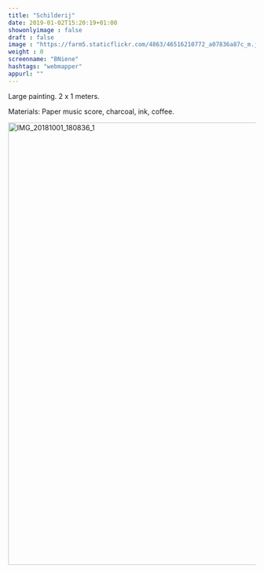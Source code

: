 ```yaml
---
title: "Schilderij"
date: 2019-01-02T15:20:19+01:00
showonlyimage : false
draft : false
image : "https://farm5.staticflickr.com/4863/46516210772_a07836a87c_m.jpg"
weight : 0
screenname: "BNiene"
hashtags: "webmapper"
appurl: ""
---
```


Large painting. 2 x 1 meters. 

Materials:
Paper music score, charcoal, ink, coffee. 

<a data-flickr-embed="true"  href="https://www.flickr.com/photos/141950816@N04/46516210772/in/album-72157675111472147/" title="IMG_20181001_180836_1"><img src="https://farm5.staticflickr.com/4863/46516210772_bfb7c7eba5_h.jpg" width="1600" height="902" alt="IMG_20181001_180836_1"></a><script async src="//embedr.flickr.com/assets/client-code.js" charset="utf-8"></script>


